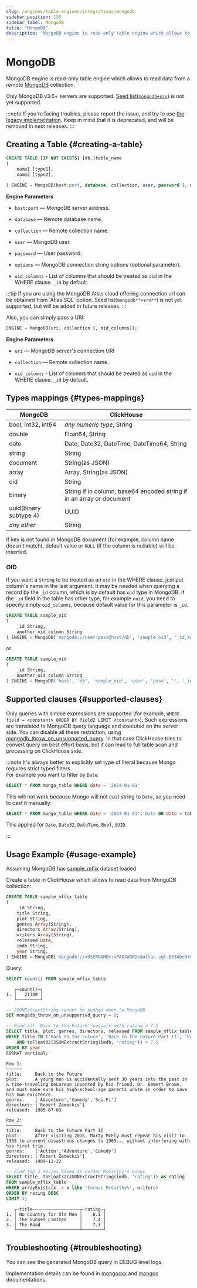 ```yaml
---
slug: /engines/table-engines/integrations/mongodb
sidebar_position: 135
sidebar_label: MongoDB
title: "MongoDB"
description: "MongoDB engine is read-only table engine which allows to read data from a remote collection."
---
```


# MongoDB

MongoDB engine is read-only table engine which allows to read data from a remote [MongoDB](https://www.mongodb.com/) collection.

Only MongoDB v3.6+ servers are supported.
[Seed list(`mongodb+srv`)](https://www.mongodb.com/docs/manual/reference/glossary/#std-term-seed-list) is not yet supported.

:::note
If you're facing troubles, please report the issue, and try to use [the legacy implementation](../../../operations/server-configuration-parameters/settings.md#use_legacy_mongodb_integration).
Keep in mind that it is deprecated, and will be removed in next releases.
:::

## Creating a Table {#creating-a-table}

``` sql
CREATE TABLE [IF NOT EXISTS] [db.]table_name
(
    name1 [type1],
    name2 [type2],
    ...
) ENGINE = MongoDB(host:port, database, collection, user, password [, options] [, oid_columns]);
```

**Engine Parameters**

- `host:port` — MongoDB server address.

- `database` — Remote database name.

- `collection` — Remote collection name.

- `user` — MongoDB user.

- `password` — User password.

- `options` — MongoDB connection string options (optional parameter).

- `oid_columns` - List of columns that should be treated as `oid` in the WHERE clause. `_id` by default.

:::tip
If you are using the MongoDB Atlas cloud offering connection url can be obtained from 'Atlas SQL' option.
Seed list(`mongodb**+srv**`) is not yet supported, but will be added in future releases.
:::

Also, you can simply pass a URI:

``` sql
ENGINE = MongoDB(uri, collection [, oid_columns]);
```

**Engine Parameters**

- `uri` — MongoDB server's connection URI

- `collection` — Remote collection name.

- `oid_columns` - List of columns that should be treated as `oid` in the WHERE clause. `_id` by default.


## Types mappings {#types-mappings}

| MongoDB                | ClickHouse                                                            |
|------------------------|-----------------------------------------------------------------------|
| bool, int32, int64     | *any numeric type*, String                                            |
| double                 | Float64, String                                                       |
| date                   | Date, Date32, DateTime, DateTime64, String                            |
| string                 | String                                                                |
| document               | String(as JSON)                                                       |
| array                  | Array, String(as JSON)                                                |
| oid                    | String                                                                |
| binary                 | String if in column, base64 encoded string if in an array or document |
| uuid(binary subtype 4) | UUID                                                                  |
| *any other*            | String                                                                |

If key is not found in MongoDB document (for example, column name doesn't match), default value or `NULL` (if the column is nullable) will be inserted.
 
### OID
If you want a `String` to be treated as an `oid` in the WHERE clause, just put column's name in the last argument.
It may be needed when querying a record by the `_id` column, which is by default has `oid` type in MongoDB.
If the `_id` field in the table has other type, for example `uuid`, you need to specify empty `oid_columns`, because default value for this parameter is `_id`.

```sql
CREATE TABLE sample_oid
(
    _id String,
    another_oid_column String
) ENGINE = MongoDB('mongodb://user:pass@host/db', 'sample_oid', '_id,another_oid_column');
```

or

```sql
CREATE TABLE sample_oid
(
    _id String,
    another_oid_column String
) ENGINE = MongoDB('host', 'db', 'sample_oid', 'user', 'pass', '', '_id,another_oid_column');
```

## Supported clauses {#supported-clauses}

Only queries with simple expressions are supported (for example, `WHERE field = <constant> ORDER BY field2 LIMIT <constant>`).
Such expressions are translated to MongoDB query language and executed on the server side.
You can disable all these restriction, using [mongodb_throw_on_unsupported_query](../../../operations/settings/settings.md#mongodb_throw_on_unsupported_query).
In that case ClickHouse tries to convert query on best effort basis, but it can lead to full table scan and processing on ClickHouse side.

:::note
It's always better to explicitly set type of literal because Mongo requires strict typed filters.\
For example you want to filter by `Date`:

```sql
SELECT * FROM mongo_table WHERE date = '2024-01-01'
```

This will not work because Mongo will not cast string to `Date`, so you need to cast it manually:

```sql
SELECT * FROM mongo_table WHERE date = '2024-01-01'::Date OR date = toDate('2024-01-01')
```

This applied for `Date`, `Date32`, `DateTime`, `Bool`, `UUID`.

:::


## Usage Example {#usage-example}


Assuming MongoDB has [sample_mflix](https://www.mongodb.com/docs/atlas/sample-data/sample-mflix) dataset loaded

Create a table in ClickHouse which allows to read data from MongoDB collection:

``` sql
CREATE TABLE sample_mflix_table
(
    _id String,
    title String,
    plot String,
    genres Array(String),
    directors Array(String),
    writers Array(String),
    released Date,
    imdb String,
    year String,
) ENGINE = MongoDB('mongodb://<USERNAME>:<PASSWORD>@atlas-sql-6634be87cefd3876070caf96-98lxs.a.query.mongodb.net/sample_mflix?ssl=true&authSource=admin', 'movies');
```

Query:

``` sql
SELECT count() FROM sample_mflix_table
```

``` text
   ┌─count()─┐
1. │   21349 │
   └─────────┘
```

```sql
-- JSONExtractString cannot be pushed down to MongoDB
SET mongodb_throw_on_unsupported_query = 0;

-- Find all 'Back to the Future' sequels with rating > 7.5
SELECT title, plot, genres, directors, released FROM sample_mflix_table
WHERE title IN ('Back to the Future', 'Back to the Future Part II', 'Back to the Future Part III')
    AND toFloat32(JSONExtractString(imdb, 'rating')) > 7.5
ORDER BY year
FORMAT Vertical;
```

```text
Row 1:
──────
title:     Back to the Future
plot:      A young man is accidentally sent 30 years into the past in a time-traveling DeLorean invented by his friend, Dr. Emmett Brown, and must make sure his high-school-age parents unite in order to save his own existence.
genres:    ['Adventure','Comedy','Sci-Fi']
directors: ['Robert Zemeckis']
released:  1985-07-03

Row 2:
──────
title:     Back to the Future Part II
plot:      After visiting 2015, Marty McFly must repeat his visit to 1955 to prevent disastrous changes to 1985... without interfering with his first trip.
genres:    ['Action','Adventure','Comedy']
directors: ['Robert Zemeckis']
released:  1989-11-22
```

```sql
-- Find top 3 movies based on Cormac McCarthy's books
SELECT title, toFloat32(JSONExtractString(imdb, 'rating')) as rating
FROM sample_mflix_table
WHERE arrayExists(x -> x like 'Cormac McCarthy%', writers)
ORDER BY rating DESC
LIMIT 3;
```

```text
   ┌─title──────────────────┬─rating─┐
1. │ No Country for Old Men │    8.1 │
2. │ The Sunset Limited     │    7.4 │
3. │ The Road               │    7.3 │
   └────────────────────────┴────────┘
```

## Troubleshooting {#troubleshooting}
You can see the generated MongoDB query in DEBUG level logs.

Implementation details can be found in [mongocxx](https://github.com/mongodb/mongo-cxx-driver) and [mongoc](https://github.com/mongodb/mongo-c-driver) documentations.
